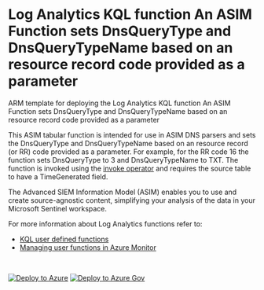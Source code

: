 # Log Analytics KQL function An ASIM Function sets DnsQueryType and DnsQueryTypeName based on an resource record code provided as a parameter

ARM template for deploying the Log Analytics KQL function An ASIM Function sets DnsQueryType and DnsQueryTypeName based on an resource record code provided as a parameter

This ASIM tabular function is intended for use in ASIM DNS parsers and sets the DnsQueryType and DnsQueryTypeName based on an resource record (or RR) code provided as a parameter. For example, for the RR code 16 the function sets DnsQueryType to 3 and DnsQueryTypeName to TXT. The function is invoked using the [invoke operator](https://docs.microsoft.com/azure/data-explorer/kusto/query/invokeoperator) and requires the source table to have a TimeGenerated field.  


The Advanced SIEM Information Model (ASIM) enables you to use and create source-agnostic content, simplifying your analysis of the data in your Microsoft Sentinel workspace.

For more information about Log Analytics functions refer to:

- [KQL user defined functions](https://docs.microsoft.com/azure/data-explorer/kusto/query/functions/user-defined-functions)
- [Managing user functions in Azure Monitor](https://docs.microsoft.com/azure/azure-monitor/logs/functions)

<br/>

[![Deploy to Azure](https://aka.ms/deploytoazurebutton)](https://portal.azure.com/#create/Microsoft.Template/https%3A%2F%2Fgithub.com%2FAzure%2FAzure-Sentinel%2Fblob%2Fmaster%2FASIM%2FLibrary%2FARM%2FASIM_ResolveDnsQueryType%2FASIM_ResolveDnsQueryType.json) [![Deploy to Azure Gov](https://aka.ms/deploytoazuregovbutton)](https://portal.azure.us/#create/Microsoft.Template/uri/https%3A%2F%2Fgithub.com%2FAzure%2FAzure-Sentinel%2Fblob%2Fmaster%2FASIM%2FLibrary%2FARM%2FASIM_ResolveDnsQueryType%2FASIM_ResolveDnsQueryType.json)
